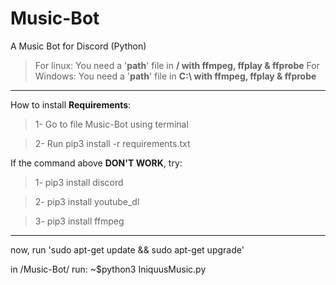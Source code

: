 # Music-Bot
A Music Bot for Discord (Python)

> For linux: You need a '**path**' file in **/ with ffmpeg, ffplay & ffprobe**
> For Windows: You need a '**path**' file in **C:\ with ffmpeg, ffplay & ffprobe**
_____________________________________________________________________

How to install **Requirements**:

> 1- Go to file Music-Bot using terminal

> 2- Run pip3 install -r requirements.txt

If the command above **DON'T WORK**, try:

> 1- pip3 install discord

> 2- pip3 install youtube_dl

> 3- pip3 install ffmpeg

_____________________________________________________________________
now, run 'sudo apt-get update && sudo apt-get upgrade'

in /Music-Bot/ run: ~$python3 IniquusMusic.py
